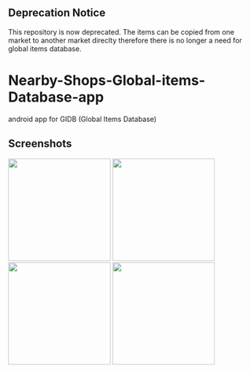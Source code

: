 Deprecation Notice
-------------

This repository is now deprecated. The items can be copied from one market to another market direclty therefore there is no longer a need for global items database. 


# Nearby-Shops-Global-items-Database-app
android app for GIDB (Global Items Database)

Screenshots
-------------

<img src="https://github.com/SumeetMoray/Nearby-Shops-Global-items-Database-app/blob/master/screenshots/gidb-app-menu.png" width="208">
<img src="https://github.com/SumeetMoray/Nearby-Shops-Global-items-Database-app/blob/master/screenshots/gidb-item-categories-browse.png" width="208">
<img src="https://github.com/SumeetMoray/Nearby-Shops-Global-items-Database-app/blob/master/screenshots/gidb-items-browse.png" width="208">
<img src="https://github.com/SumeetMoray/Nearby-Shops-Global-items-Database-app/blob/master/screenshots/gidb-items-by-category.png" width="208">



